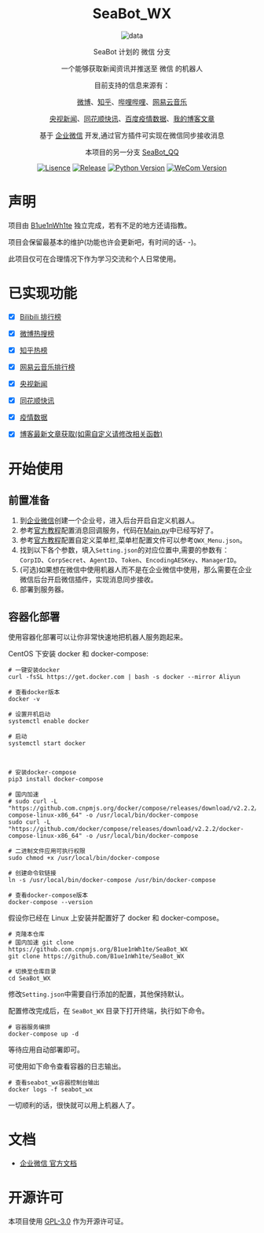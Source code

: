 <div align="center">

# SeaBot_WX

![data](https://socialify.git.ci/B1ue1nWh1te/SeaBot_WX/image?description=1&font=Rokkitt&forks=1&issues=1&language=1&owner=1&pattern=Circuit%20Board&stargazers=1&theme=Dark)

SeaBot 计划的 微信 分支

一个能够获取新闻资讯并推送至 微信 的机器人

目前支持的信息来源有：

[微博](https://weibo.com/)、[知乎](https://www.zhihu.com/)、[哔哩哔哩](https://www.bilibili.com/)、[网易云音乐](https://music.163.com/)

[央视新闻](https://news.cctv.com/)、[同花顺快讯](https://news.10jqka.com.cn/realtimenews.html)、[百度疫情数据](https://voice.baidu.com/act/newpneumonia/newpneumonia)、[我的博客文章](https://www.seaeye.cn/)

基于 [企业微信](https://developer.work.weixin.qq.com/) 开发,通过官方插件可实现在微信同步接收消息

本项目的另一分支 [SeaBot_QQ](https://github.com/B1ue1nWh1te/SeaBot_QQ)

[![Lisence](https://img.shields.io/github/license/B1ue1nWh1te/SeaBot_WX)](https://github.com/B1ue1nWh1te/SeaBot_WX/blob/main/LICENSE)
[![Release](https://img.shields.io/github/v/release/B1ue1nWh1te/SeaBot_WX?include_prereleases)](https://github.com/B1ue1nWh1te/SeaBot_WX/releases/)
[![Python Version](https://img.shields.io/badge/python-3.7+-blue)](https://www.python.org/)
[![WeCom Version](https://img.shields.io/badge/WeCom-purple)](https://developer.work.weixin.qq.com/)

</div>

# 声明

项目由 [B1ue1nWh1te](https://github.com/B1ue1nWh1te) 独立完成，若有不足的地方还请指教。

项目会保留最基本的维护(功能也许会更新吧，有时间的话- -)。

此项目仅可在合理情况下作为学习交流和个人日常使用。

# 已实现功能

- [x] [Bilibili 排行榜](https://www.bilibili.com/v/popular/all)

- [x] [微博热搜榜](https://weibo.com/ajax/statuses/hot_band)

- [x] [知乎热榜](https://www.zhihu.com/hot)

- [x] [网易云音乐排行榜](https://music.163.com/#/discover/toplist?id=3778678)

- [x] [央视新闻](https://news.cctv.com/)

- [x] [同花顺快讯](https://news.10jqka.com.cn/realtimenews.html)

- [x] [疫情数据](https://voice.baidu.com/act/newpneumonia/newpneumonia)

- [x] [博客最新文章获取(如需自定义请修改相关函数)](https://github.com/B1ue1nWh1te/SeaBot_WX/tree/main/Ability.py)

# 开始使用

## 前置准备

1. 到[企业微信](https://work.weixin.qq.com/)创建一个企业号，进入后台开启自定义机器人。
2. 参考[官方教程](https://developer.work.weixin.qq.com/document/path/90930)配置消息回调服务，代码在[Main.py](https://github.com/B1ue1nWh1te/SeaBot_WX/tree/main/Main.py)中已经写好了。
3. 参考[官方教程](https://developer.work.weixin.qq.com/document/path/90231)配置自定义菜单栏,菜单栏配置文件可以参考`QWX_Menu.json`。
4. 找到以下各个参数，填入`Setting.json`的对应位置中,需要的参数有：`CorpID`、`CorpSecret`、`AgentID`、`Token`、`EncodingAESKey`、`ManagerID`。
5. (可选)如果想在微信中使用机器人而不是在企业微信中使用，那么需要在企业微信后台开启微信插件，实现消息同步接收。
6. 部署到服务器。

## 容器化部署

使用容器化部署可以让你非常快速地把机器人服务跑起来。

CentOS 下安装 docker 和 docker-compose:

```shell
# 一键安装docker
curl -fsSL https://get.docker.com | bash -s docker --mirror Aliyun

# 查看docker版本
docker -v

# 设置开机启动
systemctl enable docker

# 启动
systemctl start docker



# 安装docker-compose
pip3 install docker-compose

# 国内加速
# sudo curl -L "https://github.com.cnpmjs.org/docker/compose/releases/download/v2.2.2/docker-compose-linux-x86_64" -o /usr/local/bin/docker-compose
sudo curl -L "https://github.com/docker/compose/releases/download/v2.2.2/docker-compose-linux-x86_64" -o /usr/local/bin/docker-compose

# 二进制文件应用可执行权限
sudo chmod +x /usr/local/bin/docker-compose

# 创建命令软链接
ln -s /usr/local/bin/docker-compose /usr/bin/docker-compose

# 查看docker-compose版本
docker-compose --version
```

假设你已经在 Linux 上安装并配置好了 docker 和 docker-compose。

```shell
# 克隆本仓库
# 国内加速 git clone https://github.com.cnpmjs.org/B1ue1nWh1te/SeaBot_WX
git clone https://github.com/B1ue1nWh1te/SeaBot_WX

# 切换至仓库目录
cd SeaBot_WX
```

修改`Setting.json`中需要自行添加的配置，其他保持默认。

配置修改完成后，在 `SeaBot_WX` 目录下打开终端，执行如下命令。

```shell
# 容器服务编排
docker-compose up -d
```

等待应用自动部署即可。

可使用如下命令查看容器的日志输出。

```shell
# 查看seabot_wx容器控制台输出
docker logs -f seabot_wx
```

一切顺利的话，很快就可以用上机器人了。

# 文档

- [企业微信 官方文档](https://developer.work.weixin.qq.com/)

# 开源许可

本项目使用 [GPL-3.0](https://choosealicense.com/licenses/gpl-3.0/) 作为开源许可证。
